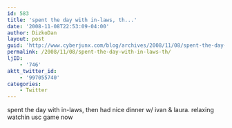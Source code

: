 ```yaml
---
id: 583
title: 'spent the day with in-laws, th...'
date: '2008-11-08T22:53:09-04:00'
author: DizkoDan
layout: post
guid: 'http://www.cyberjunx.com/blog/archives/2008/11/08/spent-the-day-with-in-laws-th/'
permalink: /2008/11/08/spent-the-day-with-in-laws-th/
ljID:
    - '746'
aktt_twitter_id:
    - '997055740'
categories:
    - Twitter
---
```


spent the day with in-laws, then had nice dinner w/ ivan &amp; laura. relaxing watchin usc game now